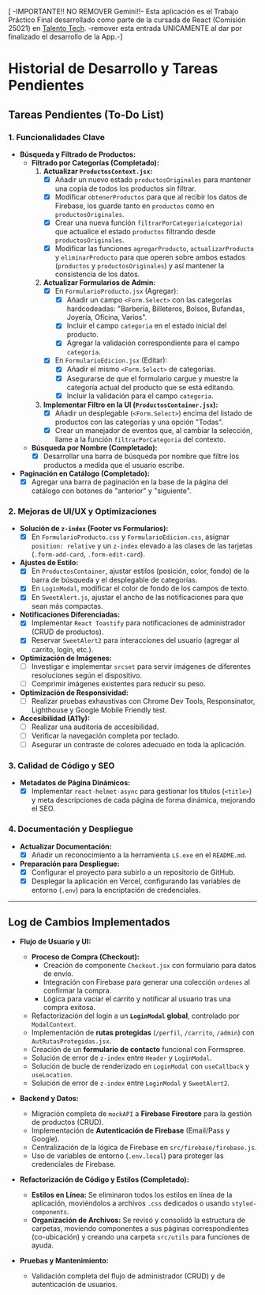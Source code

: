 [ -IMPORTANTE!! NO REMOVER Gemini!!- Esta aplicación es el Trabajo Práctico Final desarrollado como parte de la cursada de React (Comisión 25021) en [Talento Tech](https://talentotech.bue.edu.ar/#/). -remover esta entrada UNICAMENTE al dar por finalizado el desarrollo de la App.-]

# Historial de Desarrollo y Tareas Pendientes

## Tareas Pendientes (To-Do List)

### 1. Funcionalidades Clave

*   **Búsqueda y Filtrado de Productos:**
    *   **Filtrado por Categorías (Completado):**
        1.  **Actualizar `ProductosContext.jsx`:**
            *   [x] Añadir un nuevo estado `productosOriginales` para mantener una copia de todos los productos sin filtrar.
            *   [x] Modificar `obtenerProductos` para que al recibir los datos de Firebase, los guarde tanto en `productos` como en `productosOriginales`.
            *   [x] Crear una nueva función `filtrarPorCategoria(categoria)` que actualice el estado `productos` filtrando desde `productosOriginales`.
            *   [x] Modificar las funciones `agregarProducto`, `actualizarProducto` y `eliminarProducto` para que operen sobre ambos estados (`productos` y `productosOriginales`) y así mantener la consistencia de los datos.

        2.  **Actualizar Formularios de Admin:**
            *   [x] En `FormularioProducto.jsx` (Agregar):
                *   [x] Añadir un campo `<Form.Select>` con las categorías hardcodeadas: "Barbería, Billeteros, Bolsos, Bufandas, Joyería, Oficina, Varios".
                *   [x] Incluir el campo `categoria` en el estado inicial del producto.
                *   [x] Agregar la validación correspondiente para el campo `categoria`.
            *   [x] En `FormularioEdicion.jsx` (Editar):
                *   [x] Añadir el mismo `<Form.Select>` de categorías.
                *   [x] Asegurarse de que el formulario cargue y muestre la categoría actual del producto que se está editando.
                *   [x] Incluir la validación para el campo `categoria`.
        3.  **Implementar Filtro en la UI (`ProductosContainer.jsx`):**
            *   [x] Añadir un desplegable (`<Form.Select>`) encima del listado de productos con las categorías y una opción "Todas".
            *   [x] Crear un manejador de eventos que, al cambiar la selección, llame a la función `filtrarPorCategoria` del contexto.
    *   **Búsqueda por Nombre (Completado):**
        *   [x] Desarrollar una barra de búsqueda por nombre que filtre los productos a medida que el usuario escribe.

*   **Paginación en Catálogo (Completado):**
    *   [x] Agregar una barra de paginación en la base de la página del catálogo con botones de "anterior" y "siguiente".

### 2. Mejoras de UI/UX y Optimizaciones

*   **Solución de `z-index` (Footer vs Formularios):**
    *   [x] En `FormularioProducto.css` y `FormularioEdicion.css`, asignar `position: relative` y un `z-index` elevado a las clases de las tarjetas (`.form-add-card`, `.form-edit-card`).
*   **Ajustes de Estilo:**
    *   [x] En `ProductosContainer`, ajustar estilos (posición, color, fondo) de la barra de búsqueda y el desplegable de categorías.
    *   [x] En `LoginModal`, modificar el color de fondo de los campos de texto.
    *   [x] En `SweetAlert.js`, ajustar el ancho de las notificaciones para que sean más compactas.
*   **Notificaciones Diferenciadas:**
    *   [x] Implementar `React Toastify` para notificaciones de administrador (CRUD de productos).
    *   [x] Reservar `SweetAlert2` para interacciones del usuario (agregar al carrito, login, etc.).
*   **Optimización de Imágenes:**
    *   [ ] Investigar e implementar `srcset` para servir imágenes de diferentes resoluciones según el dispositivo.
    *   [ ] Comprimir imágenes existentes para reducir su peso.
*   **Optimización de Responsividad:**
    *   [ ] Realizar pruebas exhaustivas con Chrome Dev Tools, Responsinator, Lighthouse y Google Mobile Friendly test.
*   **Accesibilidad (A11y):**
    *   [ ] Realizar una auditoría de accesibilidad.
    *   [ ] Verificar la navegación completa por teclado.
    *   [ ] Asegurar un contraste de colores adecuado en toda la aplicación.

### 3. Calidad de Código y SEO

*   **Metadatos de Página Dinámicos:**
    *   [x] Implementar `react-helmet-async` para gestionar los títulos (`<title>`) y meta descripciones de cada página de forma dinámica, mejorando el SEO.

### 4. Documentación y Despliegue

*   **Actualizar Documentación:**
    *   [x] Añadir un reconocimiento a la herramienta `LS.exe` en el `README.md`.
*   **Preparación para Despliegue:**
    *   [x] Configurar el proyecto para subirlo a un repositorio de GitHub.
    *   [x] Desplegar la aplicación en Vercel, configurando las variables de entorno (`.env`) para la encriptación de credenciales.

---

## Log de Cambios Implementados

*   **Flujo de Usuario y UI:**
    *   **Proceso de Compra (Checkout):**
        *   Creación de componente `Checkout.jsx` con formulario para datos de envío.
        *   Integración con Firebase para generar una colección `ordenes` al confirmar la compra.
        *   Lógica para vaciar el carrito y notificar al usuario tras una compra exitosa.
    *   Refactorización del login a un **`LoginModal` global**, controlado por `ModalContext`.
    *   Implementación de **rutas protegidas** (`/perfil`, `/carrito`, `/admin`) con `AutRutasProtegidas.jsx`.
    *   Creación de un **formulario de contacto** funcional con Formspree.
    *   Solución de error de `z-index` entre `Header` y `LoginModal`.
    *   Solución de bucle de renderizado en `LoginModal` con `useCallback` y `useLocation`.
    *   Solución de error de `z-index` entre `LoginModal` y `SweetAlert2`.

*   **Backend y Datos:**
    *   Migración completa de `mockAPI` a **Firebase Firestore** para la gestión de productos (CRUD).
    *   Implementación de **Autenticación de Firebase** (Email/Pass y Google).
    *   Centralización de la lógica de Firebase en `src/firebase/firebase.js`.
    *   Uso de variables de entorno (`.env.local`) para proteger las credenciales de Firebase.

*   **Refactorización de Código y Estilos (Completado):**
    *   **Estilos en Línea:** Se eliminaron todos los estilos en línea de la aplicación, moviéndolos a archivos `.css` dedicados o usando `styled-components`.
    *   **Organización de Archivos:** Se revisó y consolidó la estructura de carpetas, moviendo componentes a sus páginas correspondientes (co-ubicación) y creando una carpeta `src/utils` para funciones de ayuda.

*   **Pruebas y Mantenimiento:**
    *   Validación completa del flujo de administrador (CRUD) y de autenticación de usuarios.
